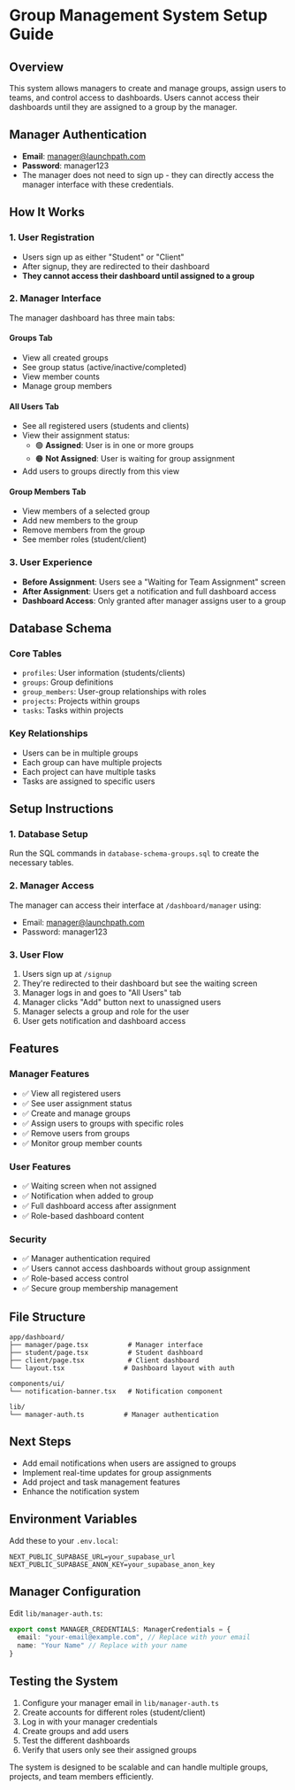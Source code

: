 # Group Management System Setup Guide

## Overview
This system allows managers to create and manage groups, assign users to teams, and control access to dashboards. Users cannot access their dashboards until they are assigned to a group by the manager.

## Manager Authentication
- **Email**: manager@launchpath.com
- **Password**: manager123
- The manager does not need to sign up - they can directly access the manager interface with these credentials.

## How It Works

### 1. User Registration
- Users sign up as either "Student" or "Client"
- After signup, they are redirected to their dashboard
- **They cannot access their dashboard until assigned to a group**

### 2. Manager Interface
The manager dashboard has three main tabs:

#### Groups Tab
- View all created groups
- See group status (active/inactive/completed)
- View member counts
- Manage group members

#### All Users Tab
- See all registered users (students and clients)
- View their assignment status:
  - 🟢 **Assigned**: User is in one or more groups
  - 🟠 **Not Assigned**: User is waiting for group assignment
- Add users to groups directly from this view

#### Group Members Tab
- View members of a selected group
- Add new members to the group
- Remove members from the group
- See member roles (student/client)

### 3. User Experience
- **Before Assignment**: Users see a "Waiting for Team Assignment" screen
- **After Assignment**: Users get a notification and full dashboard access
- **Dashboard Access**: Only granted after manager assigns user to a group

## Database Schema

### Core Tables
- `profiles`: User information (students/clients)
- `groups`: Group definitions
- `group_members`: User-group relationships with roles
- `projects`: Projects within groups
- `tasks`: Tasks within projects

### Key Relationships
- Users can be in multiple groups
- Each group can have multiple projects
- Each project can have multiple tasks
- Tasks are assigned to specific users

## Setup Instructions

### 1. Database Setup
Run the SQL commands in `database-schema-groups.sql` to create the necessary tables.

### 2. Manager Access
The manager can access their interface at `/dashboard/manager` using:
- Email: manager@launchpath.com
- Password: manager123

### 3. User Flow
1. Users sign up at `/signup`
2. They're redirected to their dashboard but see the waiting screen
3. Manager logs in and goes to "All Users" tab
4. Manager clicks "Add" button next to unassigned users
5. Manager selects a group and role for the user
6. User gets notification and dashboard access

## Features

### Manager Features
- ✅ View all registered users
- ✅ See user assignment status
- ✅ Create and manage groups
- ✅ Assign users to groups with specific roles
- ✅ Remove users from groups
- ✅ Monitor group member counts

### User Features
- ✅ Waiting screen when not assigned
- ✅ Notification when added to group
- ✅ Full dashboard access after assignment
- ✅ Role-based dashboard content

### Security
- ✅ Manager authentication required
- ✅ Users cannot access dashboards without group assignment
- ✅ Role-based access control
- ✅ Secure group membership management

## File Structure
```
app/dashboard/
├── manager/page.tsx          # Manager interface
├── student/page.tsx          # Student dashboard
├── client/page.tsx           # Client dashboard
└── layout.tsx               # Dashboard layout with auth

components/ui/
└── notification-banner.tsx   # Notification component

lib/
└── manager-auth.ts          # Manager authentication
```

## Next Steps
- Add email notifications when users are assigned to groups
- Implement real-time updates for group assignments
- Add project and task management features
- Enhance the notification system

## Environment Variables

Add these to your `.env.local`:

```env
NEXT_PUBLIC_SUPABASE_URL=your_supabase_url
NEXT_PUBLIC_SUPABASE_ANON_KEY=your_supabase_anon_key
```

## Manager Configuration

Edit `lib/manager-auth.ts`:

```typescript
export const MANAGER_CREDENTIALS: ManagerCredentials = {
  email: "your-email@example.com", // Replace with your email
  name: "Your Name" // Replace with your name
}
```

## Testing the System

1. Configure your manager email in `lib/manager-auth.ts`
2. Create accounts for different roles (student/client)
3. Log in with your manager credentials
4. Create groups and add users
5. Test the different dashboards
6. Verify that users only see their assigned groups

The system is designed to be scalable and can handle multiple groups, projects, and team members efficiently. 